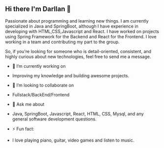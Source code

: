 ## Hi there I'm Darllan 👋

Passionate about programming and learning new things. I am currently specialized in Java and SpringBoot, although I have experience in developing with HTML,CSS,Javascript and React. I have worked on projects using Spring Framework for the Backend and React for the Frontend. I love working in a team and contributing my part to the group.

So, if you're looking for someone who is detail-oriented, consistent, and highly curious about new technologies, feel free to send me a message.


- 🔭 I’m currently working on
- Improving my knowledge and building awesome projects.
  

- 👯 I’m looking to collaborate on
- Fullstack/BackEnd/Frontend

  
- 💬 Ask me about
- Java, SpringBoot, Javascript, React, HTML, CSS, Mysql, and any general software development questions.

  
- ⚡ Fun fact:
- I love playing piano, guitar, video games and listen to music.

